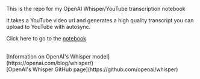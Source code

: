 This is the repo for my OpenAI Whisper/YouTube transcription notebook

It takes a YouTube video url and generates a high quality transcript you can upload to YouTube with autosync.

Click here to go to the <a href="https://github.com/AndrewMayneProjects/Whisper/blob/main/WhisperYouTube.ipynb">notebook</a>

<br> 
[Information on OpenAI's Whisper model](https://openai.com/blog/whisper/)
<br> 
[OpenAI's Whisper GitHub page](https://github.com/openai/whisper)
<br>
